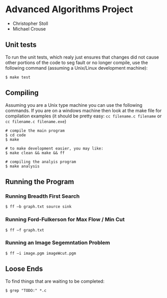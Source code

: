 # Advanced Algorithms Project
- Christopher Stoll
- Michael Crouse

## Unit tests
To run the unit tests, which realy just ensures that changes did not cause other portions of the code to seg fault or no longer compile, use the following command (assuming a Unix/Linux development machine):

	$ make test

## Compiling
Assuming you are a Unix type machine you can use the following commands. If you are on a windows machine then look at the make file for compilation examples (it should be pretty easy: `cc filename.c filename` or `cc filename.c filename.exe`)

	# compile the main program
	$ cd code
	$ make

	# to make development easier, you may like:
	$ make clean && make && ff

	# compiling the analyis program
	$ make analysis

## Running the Program
### Running Breadth First Search

	$ ff –b graph.txt source sink

### Running Ford-Fulkerson for Max Flow / Min Cut

	$ ff –f graph.txt

### Running an Image Segemntation Problem

	$ ff –i image.pgm imageWcut.pgm

## Loose Ends
To find things that are waiting to be completed:

	$ grep "TODO:" *.c


